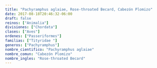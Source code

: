 ```yaml
---
title: "Pachyramphus aglaiae, Rose-throated Becard, Cabezón Plomizo"
date: 2017-08-18T20:46:32-06:00
draft: false
reinos: ["Animalia"]
divisiones: ["Chordata"]
clases: ["Aves"]
ordenes: ["Passeriformes"]
familias: ["Tityridae "]
generos: ["Pachyramphus"]
nombre_cientifico: "Pachyramphus aglaiae"
nombre_comun: "Cabezón Plomizo"
nombre_ingles: "Rose-throated Becard"
---
```

